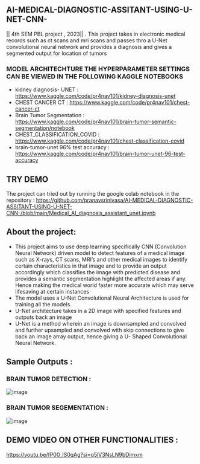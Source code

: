 ## AI-MEDICAL-DIAGNOSTIC-ASSITANT-USING-U-NET-CNN-
|| 4th SEM PBL project , 2023|| . This project takes in electronic medical records such as ct scans and mri scans and passes thro a U-Net convolutional neural network and provides a diagnosis and gives a segmented output for location of tumors 

### MODEL ARCHITECHTURE THE HYPERPARAMETER SETTINGS CAN BE VIEWED IN THE FOLLOWING KAGGLE NOTEBOOKS

- kidney diagnosis- UNET : https://www.kaggle.com/code/pr4nav101/kidney-diagnosis-unet
- CHEST CANCER CT : https://www.kaggle.com/code/pr4nav101/chest-cancer-ct
- Brain Tumor Segmentation : https://www.kaggle.com/code/pr4nav101/brain-tumor-semantic-segmentation/notebook
- CHEST_CLASSIFICATION_COVID : https://www.kaggle.com/code/pr4nav101/chest-classification-covid
- brain-tumor-unet 96% test accuracy : https://www.kaggle.com/code/pr4nav101/brain-tumor-unet-96-test-accuracy


## TRY DEMO
The project can tried out by running the google colab notebook in the repository : https://github.com/pranavsrinivasa/AI-MEDICAL-DIAGNOSTIC-ASSITANT-USING-U-NET-CNN-/blob/main/Medical_AI_diagnosis_assistant_unet.ipynb

## About the project:
- This project aims to use deep learning specifically CNN (Convolution Neural Network) driven model to detect features of a medical image such as X-rays, CT scans, MRI’s and other medical images to identify certain characteristics in that image and to provide an output accordingly which classifies the image with predicted disease and provides a semantic segmentation highlight the affected areas if any. Hence making the medical world faster more accurate which may serve lifesaving at certain instances
- The model uses a U-Net Convolutional Neural Architecture is used for training all the models.
- U-Net architecture takes in a 2D image with specified features and outputs back an image
- U-Net is a method wherein an image is downsampled and convolved and further upsampled and convolved with skip connections to give back an image array output, hence giving a U- Shaped Convolutional Neural Network.

## Sample Outputs :
### BRAIN TUMOR DETECTION :
![image](https://github.com/pranavsrinivasa/AI-MEDICAL-DIAGNOSTIC-ASSITANT-USING-U-NET-CNN-/assets/126983069/a6680f1e-3d58-427b-92be-2b26ee882d7a)
### BRAIN TUMOR SEGEMENTATION : 
![image](https://github.com/pranavsrinivasa/AI-MEDICAL-DIAGNOSTIC-ASSITANT-USING-U-NET-CNN-/assets/126983069/e6ba432e-13a6-4cbb-aabe-13a2685cd410)
## DEMO VIDEO ON OTHER FUNCTIONALITIES :
https://youtu.be/fP00_IS0qAg?si=q5lV3NsLN9bDimxm 
